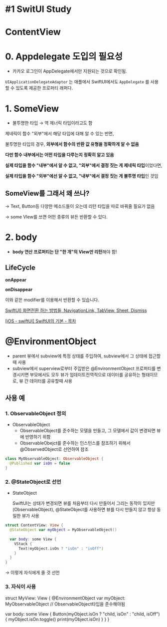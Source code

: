 # #1 SwitUI Study

# ContentView

# 0. Appdelegate 도입의 필요성

- 카카오 로그인이 AppDelegate에서만 지원되는 것으로 확인됨.

`UIApplicationDelegateAdaptor` 는 애플에서 SwiftUI에서도 `AppDelegate` 를 사용할 수 있도록 제공한 프로퍼티 래퍼다.

[](https://github.com/DeveloperAcademy-POSTECH/PungDeong_Real/blob/main/PungDeong/PungDeong/PungDeongApp.swift)

# 1. SomeView

- 불투명한 타입 → 역 제너릭 타입이라고도 함

제네릭이 함수 "외부"에서 해당 타입에 대해 알 수 있는 반면,

불투명한 타입의 경우, **외부에서 함수의 반환 값 유형을 정확하게 알 수 없음**

**다만 함수 내부에서는 어떤 타입을 다루는지 정확히 알고 있음**

**실제 타입을 함수 "내부"에서 알 수 없고, "외부"에서 결정 짓는 게 제네릭 타입**이었다면,

**실제 타입을 함수 "외부"에선 알 수 없고, "내부"에서 결정 짓는 게 불투명 타입**인 것임

## SomeView를 그래서 왜 쓰나?

→ Text, Button등 다양한 메소드들이 오는데 리턴 타입을 따로 바꿔줄 필요가 없음

→ some VIew를 쓰면 어떤 종류의 뷰든 반환할 수 있다.

# 2. body

- **body 연산 프로퍼티는 단 "한 개"의 View만 리턴**해야 함!

## LifeCycle

**onAppear**

**onDisappear**

이와 같은 modifier를 이용해서 반환할 수 있습니다.

[SwiftUI) 화면전환 하는 방법들, NavigationLink, TabView, Sheet, Dismiss](https://matdongsane.tistory.com/87)

[[iOS - swiftUI] SwiftUI의 기본 - 목차](https://ios-development.tistory.com/1064)

# **@EnvironmentObject**

- parent 뷰에서 subview에 특정 상태를 주입하여, subview에서 그 상태에 접근할때 사용
- subview에서 superview로부터 주입받은 @EnvironmentObject 프로퍼티를 변경시키면 부모에서도 모두 뷰가 업데이트전역적으로 데이터를 공유하는 형태이므로, 뷰 간 데이터를 공유할때 사용

## 사용 예

### 1. ObservableObject 정의

- ObservableObject
    - ObservableObject를 준수하는 모델을 만들고, 그 모델에서 값이 변경되면 뷰에 반영하기 위함
    - ObservableObejct를 준수하는 인스턴스를 참조하기 위해서 @ObservedObject로 선언하여 참조

```swift
class MyObservableObject: ObservableObject {
  @Published var isOn = false
}
```

### 2. @StateObject로 선언

- StateObject
    
     SwiftUI는 상태가 변경되면 뷰를 처음부터 다시 만들어서 그리는 동작이 있지만(ObservableObject), @StateObject를 사용하면 뷰를 다시 만들지 않고 항상 동일한 뷰가 사용
    

```swift
struct ContentView: View {
  @StateObject var myObject = MyObservableObject()
  
  var body: some View {
    VStack {
      Text(myObject.isOn ? "isOn" : "isOff")
    }
  }
}
```

→ 이렇게 자식에게 줄 것 선언

### 3. 자식이 사용

struct MyView: View {
  @EnvironmentObject var myObject: MyObservableObject // ObservableObject타입을 준수해야됨
  
  var body: some View {
    Button(myObject.isOn ? "child, isOn" : "child, isOff") {
      myObject.isOn.toggle()
      print(myObject.isOn)
    }
  }
}